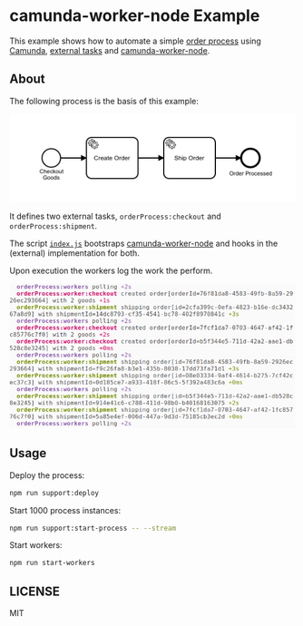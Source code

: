 # camunda-worker-node Example

This example shows how to automate a simple [order process](./orderProcess.bpmn) using [Camunda](https://camunda.com), [external tasks](https://docs.camunda.org/manual/latest/user-guide/process-engine/external-tasks/) and [camunda-worker-node](https://github.com/nikku/camunda-worker-node).

## About

The following process is the basis of this example:

![Process](./orderProcess.png)

It defines two external tasks, `orderProcess:checkout` and `orderProcess:shipment`.

The script [`index.js`](./index.js) bootstraps [camunda-worker-node](https://github.com/nikku/camunda-worker-node) and hooks in the (external) implementation for both.


Upon execution the workers log the work the perform.

![Work log](./log.png)


## Usage

Deploy the process:

```bash
npm run support:deploy
```

Start 1000 process instances:

```bash
npm run support:start-process -- --stream
```

Start workers:

```bash
npm run start-workers
```


## LICENSE

MIT